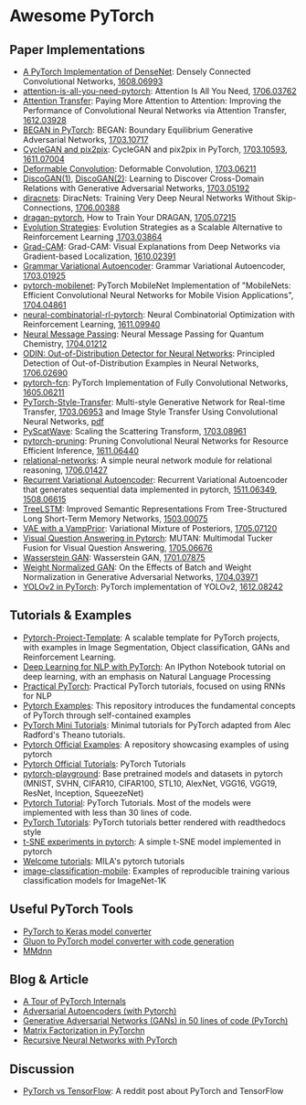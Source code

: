 # Awesome PyTorch

## Paper Implementations

- [A PyTorch Implementation of DenseNet](https://github.com/bamos/densenet.pytorch): Densely Connected Convolutional Networks, [1608.06993](https://arxiv.org/abs/1608.06993)
- [attention-is-all-you-need-pytorch](https://github.com/jadore801120/attention-is-all-you-need-pytorch): Attention Is All You Need, [1706.03762](https://arxiv.org/abs/1706.03762)
- [Attention Transfer](https://github.com/szagoruyko/attention-transfer): Paying More Attention to Attention: Improving the Performance of Convolutional Neural Networks via Attention Transfer, [1612.03928](https://arxiv.org/abs/1612.03928)
- [BEGAN in PyTorch](https://github.com/carpedm20/BEGAN-pytorch): BEGAN: Boundary Equilibrium Generative Adversarial Networks, [1703.10717](https://arxiv.org/abs/1703.10717)
- [CycleGAN and pix2pix](https://github.com/junyanz/pytorch-CycleGAN-and-pix2pix): CycleGAN and pix2pix in PyTorch, [1703.10593](https://arxiv.org/abs/1703.10593), [1611.07004](https://arxiv.org/abs/1611.07004)
- [Deformable Convolution](https://github.com/oeway/pytorch-deform-conv): Deformable Convolution, [1703.06211](http://arxiv.org/abs/1703.06211)
- [DiscoGAN(1)](https://github.com/SKTBrain/DiscoGAN), [DiscoGAN(2)](https://github.com/carpedm20/DiscoGAN-pytorch): Learning to Discover Cross-Domain Relations with Generative Adversarial Networks, [1703.05192](https://arxiv.org/abs/1703.05192)
- [diracnets](https://github.com/szagoruyko/diracnets): DiracNets: Training Very Deep Neural Networks Without Skip-Connections, [1706.00388](https://arxiv.org/abs/1706.00388)
- [dragan-pytorch](https://github.com/jfsantos/dragan-pytorch), How to Train Your DRAGAN, [1705.07215](https://arxiv.org/abs/1705.07215)
- [Evolution Strategies](https://github.com/atgambardella/pytorch-es): Evolution Strategies as a Scalable Alternative to Reinforcement Learning ,[1703.03864](https://arxiv.org/abs/1703.03864)
- [Grad-CAM](https://github.com/jacobgil/pytorch-grad-cam): Grad-CAM: Visual Explanations from Deep Networks via Gradient-based Localization, [1610.02391](https://arxiv.org/abs/1610.02391)
- [Grammar Variational Autoencoder](https://github.com/episodeyang/grammar_variational_autoencoder): Grammar Variational Autoencoder, [1703.01925](https://arxiv.org/abs/1703.01925)
- [pytorch-mobilenet](https://github.com/marvis/pytorch-mobilenet): PyTorch MobileNet Implementation of "MobileNets: Efficient Convolutional Neural Networks for Mobile Vision Applications", [1704.04861](https://arxiv.org/abs/1704.04861)
- [neural-combinatorial-rl-pytorch](https://github.com/pemami4911/neural-combinatorial-rl-pytorch): Neural Combinatorial Optimization with Reinforcement Learning, [1611.09940](https://arxiv.org/abs/1611.09940)
- [Neural Message Passing](https://github.com/priba/nmp_qc): Neural Message Passing for Quantum Chemistry, [1704.01212](https://arxiv.org/abs/1704.01212)
- [ODIN: Out-of-Distribution Detector for Neural Networks](https://github.com/shiyuliang/odin-pytorch): Principled Detection of Out-of-Distribution Examples in Neural Networks, [1706.02690](https://arxiv.org/abs/1706.02690)
- [pytorch-fcn](https://github.com/wkentaro/pytorch-fcn): PyTorch Implementation of Fully Convolutional Networks, [1605.06211](https://arxiv.org/abs/1605.06211)
- [PyTorch-Style-Transfer](https://github.com/zhanghang1989/PyTorch-Style-Transfer): Multi-style Generative Network for Real-time Transfer, [1703.06953](https://arxiv.org/pdf/1703.06953.pdf) and Image Style Transfer Using Convolutional Neural Networks, [pdf](http://www.cv-foundation.org/openaccess/content_cvpr_2016/papers/Gatys_Image_Style_Transfer_CVPR_2016_paper.pdf)
- [PyScatWave](https://github.com/edouardoyallon/pyscatwave): Scaling the Scattering Transform, [1703.08961](https://arxiv.org/abs/1703.08961)
- [pytorch-pruning](https://github.com/jacobgil/pytorch-pruning): Pruning Convolutional Neural Networks for Resource Efficient Inference, [1611.06440](https://arxiv.org/abs/1611.06440)
- [relational-networks](https://github.com/kimhc6028/relational-networks): A simple neural network module for relational reasoning, [1706.01427](https://arxiv.org/abs/1706.01427)
- [Recurrent Variational Autoencoder](https://github.com/analvikingur/pytorch_RVAE): Recurrent Variational Autoencoder that generates sequential data implemented in pytorch, [1511.06349](https://arxiv.org/abs/1511.06349), [1508.06615](https://arxiv.org/abs/1508.06615)
- [TreeLSTM](https://gist.github.com/wolet/1b49c03968b2c83897a4a15c78980b18): Improved Semantic Representations From Tree-Structured Long Short-Term Memory Networks, [1503.00075](https://arxiv.org/abs/1503.00075)
- [VAE with a VampPrior](https://github.com/jmtomczak/vae_vampprior): Variational Mixture of Posteriors, [1705.07120](https://arxiv.org/abs/1705.07120)
- [Visual Question Answering in Pytorch](https://github.com/Cadene/vqa.pytorch): MUTAN: Multimodal Tucker Fusion for Visual Question Answering, [1705.06676](https://arxiv.org/abs/1705.06676)
- [Wasserstein GAN](https://github.com/martinarjovsky/WassersteinGAN): Wasserstein GAN, [1701.07875](https://arxiv.org/abs/1701.07875)
- [Weight Normalized GAN](https://github.com/stormraiser/GAN-weight-norm): On the Effects of Batch and Weight Normalization in Generative Adversarial Networks, [1704.03971](https://arxiv.org/abs/1704.03971)
- [YOLOv2 in PyTorch](https://github.com/longcw/yolo2-pytorch): PyTorch implementation of YOLOv2, [1612.08242](https://arxiv.org/abs/1612.08242)

## Tutorials & Examples
- [Pytorch-Project-Template](https://github.com/moemen95/PyTorch-Project-Template): A scalable template for PyTorch projects, with examples in Image Segmentation, Object classification, GANs and Reinforcement Learning. 
- [Deep Learning for NLP with PyTorch](https://github.com/rguthrie3/DeepLearningForNLPInPytorch): An IPython Notebook tutorial on deep learning, with an emphasis on Natural Language Processing
- [Practical PyTorch](https://github.com/spro/practical-pytorch): Practical PyTorch tutorials, focused on using RNNs for NLP
- [Pytorch Examples](https://github.com/jcjohnson/pytorch-examples): This repository introduces the fundamental concepts of PyTorch through self-contained examples
- [PyTorch Mini Tutorials](https://github.com/vinhkhuc/PyTorch-Mini-Tutorials): Minimal tutorials for PyTorch adapted from Alec Radford's Theano tutorials.
- [Pytorch Official Examples](https://github.com/pytorch/examples): A repository showcasing examples of using pytorch
- [Pytorch Official Tutorials](https://github.com/pytorch/tutorials): PyTorch Tutorials
- [pytorch-playground](https://github.com/aaron-xichen/pytorch-playground): Base pretrained models and datasets in pytorch (MNIST, SVHN, CIFAR10, CIFAR100, STL10, AlexNet, VGG16, VGG19, ResNet, Inception, SqueezeNet)
- [Pytorch Tutorial](https://github.com/yunjey/pytorch-tutorial): PyTorch Tutorials. Most of the models were implemented with less than 30 lines of code.
- [PyTorch Tutorials](https://chsasank.github.io/pytorch-tutorials/index.html): PyTorch tutorials better rendered with readthedocs style
- [t-SNE experiments in pytorch](https://github.com/cemoody/topicsne): A simple t-SNE model implemented in pytorch
- [Welcome tutorials](https://github.com/mila-udem/welcome_tutorials/tree/master/pytorch): MILA's pytorch tutorials
- [image-classification-mobile](https://github.com/osmr/imgclsmob): Examples of reproducible training various classification models for ImageNet-1K


## Useful PyTorch Tools

- [PyTorch to Keras model converter](https://github.com/nerox8664/pytorch2keras)
- [Gluon to PyTorch model converter with code generation](https://github.com/nerox8664/gluon2pytorch)
- [MMdnn](https://github.com/Microsoft/MMdnn)

## Blog & Article

- [A Tour of PyTorch Internals](https://gist.github.com/killeent/4675635b40b61a45cac2f95a285ce3c0)
- [Adversarial Autoencoders (with Pytorch)](https://blog.paperspace.com/adversarial-autoencoders-with-pytorch/)
- [Generative Adversarial Networks (GANs) in 50 lines of code (PyTorch)](https://medium.com/@devnag/generative-adversarial-networks-gans-in-50-lines-of-code-pytorch-e81b79659e3f)
- [Matrix Factorization in PyTorchn](http://blog.ethanrosenthal.com/2017/06/20/matrix-factorization-in-pytorch/)
- [Recursive Neural Networks with PyTorch](https://devblogs.nvidia.com/parallelforall/recursive-neural-networks-pytorch/)

## Discussion

- [PyTorch vs TensorFlow](https://www.reddit.com/r/MachineLearning/comments/5w3q74/d_so_pytorch_vs_tensorflow_whats_the_verdict_on/): A reddit post about PyTorch and TensorFlow
